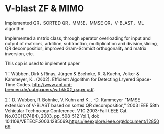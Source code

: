 # V-blast ZF & MIMO
Implemented QR，SORTED QR，MMSE，MMSE QR，V-BLAST，ML algorithm

Implemented a matrix class, through operator overloading for input and output of matrices, addition, subtraction, multiplication and division,slicing, QR decomposition, improved Gram-Schmidt orthogonality and matrix inversion, etc.

This cpp is used to implement paper 

1：Wübben, Dirk & Rinas, Jürgen & Boehnke, R. & Kuehn, Volker & Kammeyer, K.. (2002). Efficient Algorithm for Detecting Layered Space-Time Codes. http://www.ant.uni-bremen.de/pub/papers/wrbkk02_paper.pdf. 

2：D. Wubben, R. Bohnke, V. Kuhn and K. . -D. Kammeyer, "MMSE extension of V-BLAST based on sorted QR decomposition," 2003 IEEE 58th Vehicular Technology Conference. VTC 2003-Fall (IEEE Cat. No.03CH37484), 2003, pp. 508-512 Vol.1, doi: 10.1109/VETECF.2003.1285069.https://ieeexplore.ieee.org/document/1285069 

